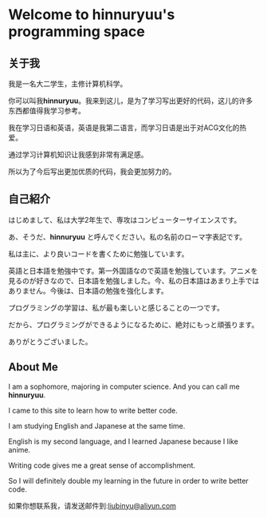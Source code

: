 # Welcome to hinnuryuu's programming space

## 关于我

我是一名大二学生，主修计算机科学。

你可以叫我**hinnuryuu**。我来到这儿，是为了学习写出更好的代码，这儿的许多东西都值得我学习参考。

我在学习日语和英语，英语是我第二语言，而学习日语是出于对ACG文化的热爱。

通过学习计算机知识让我感到非常有满足感。

所以为了今后写出更加优质的代码，我会更加努力的。

## 自己紹介

はじめまして、私は大学2年生で、専攻はコンピューターサイエンスです。

あ、そうだ、**hinnuryuu** と呼んでください。私の名前のローマ字表記です。

私は主に、より良いコードを書くために勉強しています。

英語と日本語を勉強中です。第一外国語なので英語を勉強しています。アニメを見るのが好きなので、日本語を勉強しました。今、私の日本語はあまり上手ではありません。今後は、日本語の勉強を強化します。

プログラミングの学習は、私が最も楽しいと感じることの一つです。

だから、プログラミングができるようになるために、絶対にもっと頑張ります。

ありがとうございました。

## About Me

I am a sophomore, majoring in computer science. And you can call me **hinnuryuu**.

I came to this site to learn how to write better code.

I am studying English and Japanese at the same time.

English is my second language, and I learned Japanese because I like anime.

Writing code gives me a great sense of accomplishment.

So I will definitely double my learning in the future in order to write better code.


如果你想联系我，请发送邮件到:liubinyu@aliyun.com
